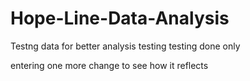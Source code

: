 # Hope-Line-Data-Analysis
Testng data for better analysis
testing
testing done only

entering one more change to see how it reflects
